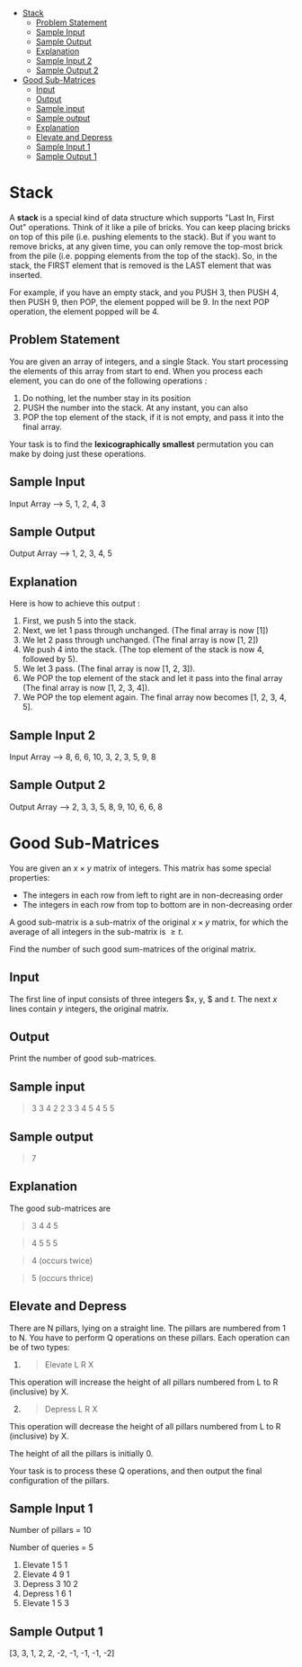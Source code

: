 - [Stack](#stack)
  - [Problem Statement](#problem-statement)
  - [Sample Input](#sample-input)
  - [Sample Output](#sample-output)
  - [Explanation](#explanation)
  - [Sample Input 2](#sample-input-2)
  - [Sample Output 2](#sample-output-2)
- [Good Sub-Matrices](#good-sub-matrices)
  - [Input](#input)
  - [Output](#output)
  - [Sample input](#sample-input-1)
  - [Sample output](#sample-output-1)
  - [Explanation](#explanation-1)
  - [Elevate and Depress](#elevate-and-depress)
  - [Sample Input 1](#sample-input-1)
  - [Sample Output 1](#sample-output-1)

# Stack 

A **stack** is a special kind of data structure which supports "Last In, First Out" operations. Think of it like a pile of bricks. You can keep placing bricks on top of this pile (i.e. pushing elements to the stack). But if you want to remove bricks, at any given time, you can only remove the top-most brick from the pile (i.e. popping elements from the top of the stack). So, in the stack, the FIRST element that is removed is the LAST element that was inserted. 

For example, if you have an empty stack, and you PUSH 3, then PUSH 4, then PUSH 9, then POP, the element popped will be 9. In the next POP operation, the element popped will be 4. 

## Problem Statement

You are given an array of integers, and a single Stack. You start processing the elements of this array from start to end. When you process each element, you can do one of the following operations : 
1. Do nothing, let the number stay in its position
2. PUSH the number into the stack.
At any instant, you can also
3. POP the top element of the stack, if it is not empty, and pass it into the final array.

Your task is to find the **lexicographically smallest** permutation you can make by doing just these operations.

## Sample Input
Input Array --> 5, 1, 2, 4, 3

## Sample Output
Output Array --> 1, 2, 3, 4, 5

## Explanation
Here is how to achieve this output : 
1. First, we push 5 into the stack.
2. Next, we let 1 pass through unchanged. (The final array is now [1])
3. We let 2 pass through unchanged. (The final array is now [1, 2])
4. We push 4 into the stack. (The top element of the stack is now 4, followed by 5).
5. We let 3 pass. (The final array is now [1, 2, 3]).
6. We POP the top element of the stack and let it pass into the final array (The final array is now [1, 2, 3, 4]).
7. We POP the top element again. The final array now becomes [1, 2, 3, 4, 5].

## Sample Input 2
Input Array --> 8, 6, 6, 10, 3, 2, 3, 5, 9, 8

## Sample Output 2
Output Array --> 2, 3, 3, 5, 8, 9, 10, 6, 6, 8 


# Good Sub-Matrices
You are given an $x \times y$ matrix of integers. This matrix has some special properties:
- The integers in each row from left to right are in non-decreasing order
- The integers in each row from top to bottom are in non-decreasing order

A good sub-matrix is a sub-matrix of the original $x\times y$ matrix, for which the average of all integers in the sub-matrix is $\geq t$.

Find the number of such good sum-matrices of the original matrix.

## Input
The first line of input consists of three integers $x, y, $ and $t$.
The next $x$ lines contain $y$ integers, the original matrix.

## Output
Print the number of good sub-matrices.

## Sample input
>3 3 4
2 2 3
3 4 5
4 5 5

## Sample output
>7

## Explanation
The good sub-matrices are 
>3 4
4 5

>4 5
5 5

>4 (occurs twice)

>5 (occurs thrice)

## Elevate and Depress

There are N pillars, lying on a straight line. The pillars are numbered from 1 to N. You have to perform Q operations on these pillars. Each operation can be of two types:

1. > Elevate L R X

This operation will increase the height of all pillars numbered from L to R (inclusive) by X. 

2. > Depress L R X

This operation will decrease the height of all pillars numbered from L to R (inclusive) by X.

The height of all the pillars is initially 0. 

Your task is to process these Q operations, and then output the final configuration of the pillars. 

## Sample Input 1
Number of pillars = 10

Number of queries = 5

1. Elevate 1 5 1
2. Elevate 4 9 1
3. Depress 3 10 2
4. Depress 1 6 1
5. Elevate 1 5 3

## Sample Output 1
[3, 3, 1, 2, 2, -2, -1, -1, -1, -2]

